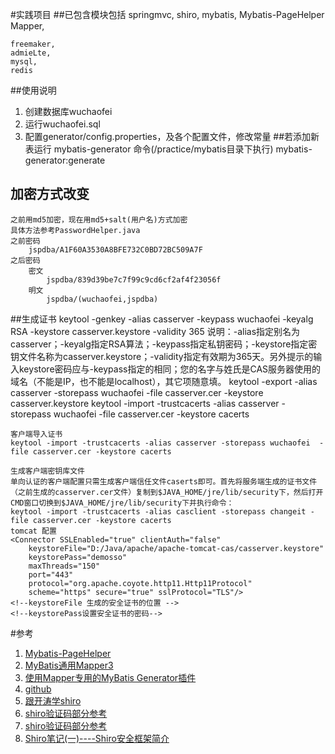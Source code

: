 #实践项目
##已包含模块包括
    springmvc,
    shiro,
    mybatis, 
    Mybatis-PageHelper
    Mapper,
    
    freemaker,
    admieLte,
    mysql,
    redis
##使用说明
1. 创建数据库wuchaofei
2. 运行wuchaofei.sql
3. 配置generator/config.properties，及各个配置文件，修改常量
##若添加新表运行
    mybatis-generator 命令(/practice/mybatis目录下执行)
    mybatis-generator:generate
## 加密方式改变
    之前用md5加密，现在用md5+salt(用户名)方式加密
    具体方法参考PasswordHelper.java
    之前密码
        jspdba/A1F60A3530A8BFE732C0BD72BC509A7F
    之后密码
        密文
            jspdba/839d39be7c7f99c9cd6cf2af4f23056f
        明文
            jspdba/(wuchaofei,jspdba)
##生成证书
    keytool -genkey -alias casserver -keypass wuchaofei -keyalg RSA  -keystore casserver.keystore  -validity 365
    说明：-alias指定别名为casserver；-keyalg指定RSA算法；-keypass指定私钥密码；-keystore指定密钥文件名称为casserver.keystore；-validity指定有效期为365天。另外提示的输入keystore密码应与-keypass指定的相同；您的名字与姓氏是CAS服务器使用的域名（不能是IP，也不能是localhost），其它项随意填。
    keytool -export -alias casserver -storepass wuchaofei -file casserver.cer -keystore casserver.keystore
    keytool -import -trustcacerts -alias casserver -storepass wuchaofei  -file casserver.cer -keystore cacerts
    
    客户端导入证书
    keytool -import -trustcacerts -alias casserver -storepass wuchaofei  -file casserver.cer -keystore cacerts 
    
    生成客户端密钥库文件 
    单向认证的客户端配置只需生成客户端信任文件caserts即可。首先将服务端生成的证书文件（之前生成的casserver.cer文件）复制到$JAVA_HOME/jre/lib/security下，然后打开CMD窗口切换到$JAVA_HOME/jre/lib/security下并执行命令： 
    keytool -import -trustcacerts -alias casclient -storepass changeit -file casserver.cer -keystore cacerts    
    tomcat 配置
    <Connector SSLEnabled="true" clientAuth="false"     
        keystoreFile="D:/Java/apache/apache-tomcat-cas/casserver.keystore"     
        keystorePass="demosso"     
        maxThreads="150"     
        port="443"     
        protocol="org.apache.coyote.http11.Http11Protocol"     
        scheme="https" secure="true" sslProtocol="TLS"/>    
    <!--keystoreFile 生成的安全证书的位置 -->    
    <!--keystorePass设置安全证书的密码--> 
    
    
#参考
1. [Mybatis-PageHelper](https://github.com/pagehelper/Mybatis-PageHelper)
2. [MyBatis通用Mapper3](https://github.com/abel533/Mapper)
3. [使用Mapper专用的MyBatis Generator插件](http://git.oschina.net/free/Mapper/blob/master/wiki/mapper3/7.UseMBG.md)
4. [github](https://github.com/yaphone/itchat4j/tree/96bf71c5be3624dfdcb51dd6f2fdec466ce9f552)
5. [跟开涛学shiro](http://jinnianshilongnian.iteye.com/blog/2018398)
6. [shiro验证码部分参考](http://www.mamicode.com/info-detail-469801.html)
7. [shiro验证码部分参考](http://blog.csdn.net/zilong_zilong/article/details/65450138)
8. [Shiro笔记(一)----Shiro安全框架简介](http://blog.csdn.net/u011781521/article/details/55094751)